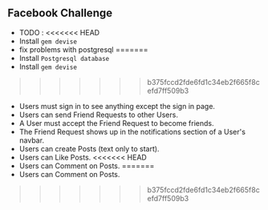 ## Facebook Challenge
+ TODO :
<<<<<<< HEAD
 + Install `gem devise`
 + fix problems with postgresql
=======
 + Install `Postgresql database`
 + Install `gem devise`
>>>>>>> b375fccd2fde6fd1c34eb2f665f8cefd7ff509b3
+ Users must sign in to see anything except the sign in page.
+ Users can send Friend Requests to other Users.
+ A User must accept the Friend Request to become friends.
+ The Friend Request shows up in the notifications section of a User's navbar.
+ Users can create Posts (text only to start).
+ Users can Like Posts.
<<<<<<< HEAD
+ Users can Comment on Posts.
=======
+ Users can Comment on Posts. 



>>>>>>> b375fccd2fde6fd1c34eb2f665f8cefd7ff509b3
